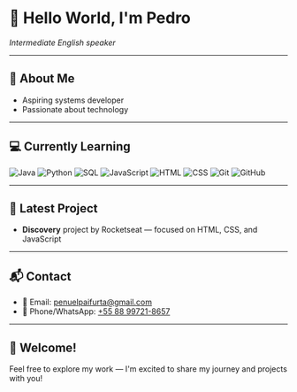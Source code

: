 # 👋 Hello World, I'm Pedro  
_Intermediate English speaker_

---

## 🚀 About Me
- Aspiring systems developer  
- Passionate about technology  

---

## 💻 Currently Learning

![Java](https://img.shields.io/badge/Java-orange?style=for-the-badge&logo=java&logoColor=white)
![Python](https://img.shields.io/badge/Python-blue?style=for-the-badge&logo=python&logoColor=white)
![SQL](https://img.shields.io/badge/SQL-gray?style=for-the-badge&logo=mysql&logoColor=white)
![JavaScript](https://img.shields.io/badge/JavaScript-yellow?style=for-the-badge&logo=javascript&logoColor=black)
![HTML](https://img.shields.io/badge/HTML5-E34F26?style=for-the-badge&logo=html5&logoColor=white)
![CSS](https://img.shields.io/badge/CSS3-1572B6?style=for-the-badge&logo=css3&logoColor=white)
![Git](https://img.shields.io/badge/Git-F05032?style=for-the-badge&logo=git&logoColor=white)
![GitHub](https://img.shields.io/badge/GitHub-181717?style=for-the-badge&logo=github&logoColor=white)

---

## 🧪 Latest Project
- **Discovery** project by Rocketseat — focused on HTML, CSS, and JavaScript

---

## 📬 Contact

- 📧 Email: [penuelpaifurta@gmail.com](mailto:penuelpaifurta@gmail.com)  
- 📱 Phone/WhatsApp: [+55 88 99721-8657](https://wa.me/5588997218657)

---

## 🙌 Welcome!
Feel free to explore my work — I'm excited to share my journey and projects with you!
